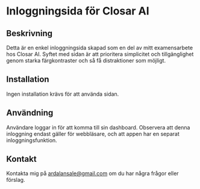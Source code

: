 # Inloggningsida för Closar AI

## Beskrivning
Detta är en enkel inloggningsida skapad som en del av mitt examensarbete hos Closar AI. Syftet med sidan är att prioritera simplicitet och tillgänglighet genom starka färgkontraster och så få distraktioner som möjligt.

## Installation
Ingen installation krävs för att använda sidan.

## Användning
Användare loggar in för att komma till sin dashboard. Observera att denna inloggning endast gäller för webbläsare, och att appen har en separat inloggningsfunktion.

## Kontakt
Kontakta mig på ardalansale@gmail.com om du har några frågor eller förslag.
